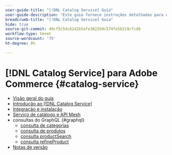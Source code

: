 ```yaml
---
user-guide-title: "[!DNL Catalog Service] Guia"
user-guide-description: "Este guia fornece instruções detalhadas para usar o [!DNL Catalog Service] para o Adobe Commerce."
breadcrumb-title: "[!DNL Catalog Service] Guia"
hide: true
source-git-commit: 40cf5c5dc6242b5efe3822b9c574fe5b219cfcd8
workflow-type: tm+mt
source-wordcount: '75'
ht-degree: 0%

---
```


# [!DNL Catalog Service] para Adobe Commerce {#catalog-service}

- [Visão geral do guia](guide-overview.md)
- [Introdução ao [!DNL Catalog Service]](overview.md)
- [Integração e instalação](installation.md)
- [Serviço de catálogo e API Mesh](mesh.md)
- consultas do GraphQL {#graphql}
   - [consulta de categorias](https://developer.adobe.com/commerce/webapi/graphql/schema/catalog-service/queries/categories/)
   - [consulta de produtos](https://developer.adobe.com/commerce/webapi/graphql/schema/catalog-service/queries/products/)
   - [consulta productSearch](https://developer.adobe.com/commerce/webapi/graphql/schema/catalog-service/queries/product-search/)
   - [consulta refineProduct](https://developer.adobe.com/commerce/webapi/graphql/schema/catalog-service/queries/refine-product/)
- [Notas de versão](release-notes.md)
